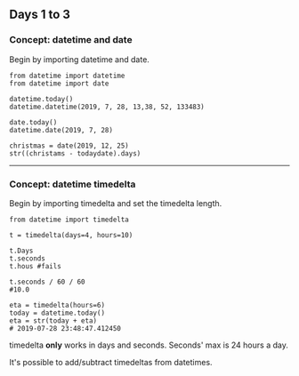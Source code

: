 ## Days 1 to 3

### Concept: datetime and date
Begin by importing datetime and date.
```
from datetime import datetime
from datetime import date

datetime.today()
datetime.datetime(2019, 7, 28, 13,38, 52, 133483)

date.today()
datetime.date(2019, 7, 28)

christmas = date(2019, 12, 25)
str((christams - todaydate).days)
```

----

### Concept: datetime timedelta
Begin by importing timedelta and set the timedelta length.
```
from datetime import timedelta

t = timedelta(days=4, hours=10)

t.Days
t.seconds
t.hous #fails

t.seconds / 60 / 60
#10.0

eta = timedelta(hours=6)
today = datetime.today()
eta = str(today + eta)
# 2019-07-28 23:48:47.412450
```
timedelta **only** works in days and seconds. Seconds' max is 24 hours a day.

It's possible to add/subtract timedeltas from datetimes.

